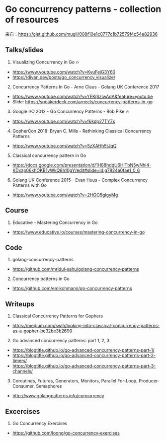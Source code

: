# Go concurrency patterns - collection of resources

来自：https://gist.github.com/mugli/008f10e1c0777c1b72579f4c54e82936

## Talks/slides

1. Visualizing Concurrency in Go 🔥

- https://www.youtube.com/watch?v=KyuFeiG3Y60
- https://divan.dev/posts/go_concurrency_visualize/

2. Concurrency Patterns In Go - Arne Claus - Golang UK Conference 2017
- https://www.youtube.com/watch?v=YEKjSzIwAdA&feature=youtu.be
- Slide: https://speakerdeck.com/arnecls/concurrency-patterns-in-go

3. Google I/O 2012 - Go Concurrency Patterns - Rob Pike 🔥
- https://www.youtube.com/watch?v=f6kdp27TYZs

4. GopherCon 2018: Bryan C. Mills - Rethinking Classical Concurrency Patterns
- https://www.youtube.com/watch?v=5zXAHh5tJqQ

5. Classical concurrency pattern in Go
- https://docs.google.com/presentation/d/1H88hdqU6HiTbN5wNhi4-KDxzp06khOKB1vWkQ8h10gY/edit#slide=id.g7824a0fae1_0_6

6. Golang UK Conference 2015 - Evan Huus - Complex Concurrency Patterns with Go
- https://www.youtube.com/watch?v=2HOO5gIgyMg

## Course

1. Educative - Mastering Concurrency in Go
- https://www.educative.io/courses/mastering-concurrency-in-go

## Code

1. golang-concurrency-patterns
- https://github.com/mridul-sahu/golang-concurrency-patterns

2. Concurrency patterns in Go
- https://github.com/emikohmann/go-concurrency-patterns

## Writeups

1. Classical Concurrency Patterns for Gophers
- https://medium.com/swlh/looking-into-classical-concurrency-patterns-as-a-gopher-be32be3b2690

2. Go advanced concurrency patterns: part 1, 2, 3
- https://blogtitle.github.io/go-advanced-concurrency-patterns-part-1/
- https://blogtitle.github.io/go-advanced-concurrency-patterns-part-2-timers/
- https://blogtitle.github.io/go-advanced-concurrency-patterns-part-3-channels/

3. Coroutines, Futures, Generators, Monitors, Parallel For-Loop, Producer-Consumer, Semaphores
- http://www.golangpatterns.info/concurrency

## Excercises

1. Go Concurrency Exercises
- https://github.com/loong/go-concurrency-exercises

